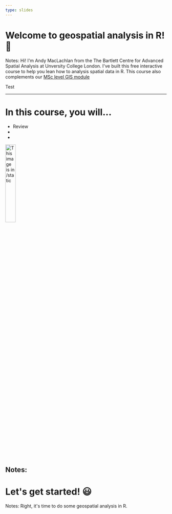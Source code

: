 ```yaml
---
type: slides
---
```


# Welcome to geospatial analysis in R! 🙌

Notes: Hi! I'm Andy MacLachlan from the The Bartlett Centre for Advanced Spatial Analysis at Unversity College London. I've built this free interactive course to help you lean how to analysis spatial data in R. This course also complements our [MSc level GIS module](https://andrewmaclachlan.github.io/CASA0005repo/)

Test

---
# In this course, you will...

- Review
-
-
<img src="/casa_logo.jpg" alt="This image is in /static" width="25%">

Notes:
---

# Let's get started! 😃

Notes: Right, it's time to do some geospatial analysis in R. 










